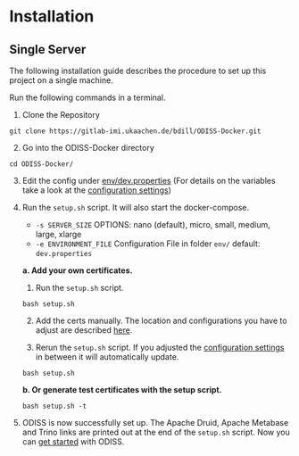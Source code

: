 # Installation

## Single Server

The following installation guide describes the procedure to set up this project on a single machine.

Run the following commands in a terminal.

1. Clone the Repository

```
git clone https://gitlab-imi.ukaachen.de/bdill/ODISS-Docker.git
```

2. Go into the ODISS-Docker directory

```
cd ODISS-Docker/
```

3. Edit the config under [env/dev.properties](../env/dev.properties) (For details on the variables take a look at
   the [configuration settings](./CONFIGURATION.md))

4. Run the `setup.sh` script. It will also start the docker-compose.</br>

    * `-s SERVER_SIZE` OPTIONS: nano (default), micro, small, medium, large, xlarge </br>
    * `-e ENVIRONMENT_FILE` Configuration File in folder `env/` default: `dev.properties`

   **a. Add your own certificates.**

    1. Run the `setup.sh` script.

      ```
      bash setup.sh
      ```

    2. Add the certs manually. The location and configurations you have to adjust are described [here](./CERTS.md).

    3. Rerun the `setup.sh` script. If you adjusted the [configuration settings](./CONFIGURATION.md) in between it will
       automatically update.

      ```
      bash setup.sh
      ```

   **b. Or generate test certificates with the setup script.**

   ```
   bash setup.sh -t
   ```

5. ODISS is now successfully set up. The Apache Druid, Apache Metabase and Trino links are printed out at the end of
   the `setup.sh` script.
   Now you can [get started](./GETTING_STARTED_ADMIN.md) with ODISS.